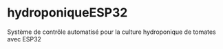 # hydroponiqueESP32
Système de contrôle automatisé pour la culture hydroponique de tomates avec ESP32
